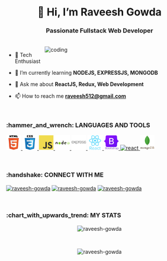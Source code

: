 <h1 align="center">👋 Hi, I’m Raveesh Gowda</h1>

<h3 align="center">Passionate Fullstack Web Developer</h3>

<br/>

<img align="right" alt="coding" width="400" src="https://www.chawtechsolutions.com/mycts/wp-content/uploads/2019/03/developer-dribbble.gif"/>

- 👀 Tech Enthusiast

- 🌱 I’m currently learning **NODEJS, EXPRESSJS, MONGODB**

- 💬 Ask me about **ReactJS, Redux, Web Development**

- 📫 How to reach me **raveesh512@gmail.com**

<br/>

<h3>:hammer_and_wrench: LANGUAGES AND TOOLS </h3>
<p align="left">
    <a href="https://www.w3schools.com/html/" target="_blank"> <img src="https://raw.githubusercontent.com/devicons/devicon/master/icons/html5/html5-original-wordmark.svg" alt="html5" width="40" height="40"/> </a>
    <a href="https://www.w3schools.com/css/" target="_blank"> <img src="https://raw.githubusercontent.com/devicons/devicon/master/icons/css3/css3-original-wordmark.svg" alt="css3" width="40" height="40"/> </a>
    <a href="https://developer.mozilla.org/en-US/docs/Web/JavaScript" target="_blank"> <img src="https://raw.githubusercontent.com/devicons/devicon/master/icons/javascript/javascript-original.svg" alt="javascript" width="40" height="40"/> </a>
      <a href="https://nodejs.org" target="_blank"> <img src="https://raw.githubusercontent.com/devicons/devicon/master/icons/nodejs/nodejs-original-wordmark.svg" alt="nodejs" width="40" height="40"/> </a>
    <a href="https://expressjs.com" target="_blank"> <img src="https://raw.githubusercontent.com/devicons/devicon/master/icons/express/express-original-wordmark.svg" alt="express" width="40" height="40"/> </a>
          <a href="https://reactjs.org/" target="_blank"> <img src="https://raw.githubusercontent.com/devicons/devicon/master/icons/react/react-original-wordmark.svg" alt="react" width="40" height="40"/> </a>
  <a href="hhttps://getbootstrap.com/" target="_blank"> <img src="https://raw.githubusercontent.com/devicons/devicon/master/icons/bootstrap/bootstrap-original-wordmark.svg" alt="react" width="40" height="40"/> </a>
  <a href="https://mui.com/" target="_blank"> <img src="https://res.cloudinary.com/practicaldev/image/fetch/s--IwFcphyV--/c_imagga_scale,f_auto,fl_progressive,h_900,q_auto,w_1600/https://thepracticaldev.s3.amazonaws.com/i/vb6ai56xqgpc0bcfn92y.png" alt="react" width="50" height="40"/> </a>
    <a href="https://www.mongodb.com/" target="_blank"> <img src="https://raw.githubusercontent.com/devicons/devicon/master/icons/mongodb/mongodb-original-wordmark.svg" alt="mongodb" width="40" height="40"/> </a>
</p>

<br/>

<h3>:handshake: CONNECT WITH ME</h3>
<p align="left">
<a href="mailto:raveesh512@gmail.com" target="blank"><img align="center" src="https://cdn.jsdelivr.net/npm/simple-icons@3.0.1/icons/gmail.svg" alt="raveesh-gowda" height="30" width="40" /></a>
<a href="https://www.linkedin.com/in/raveesh-gowda-k-121b591a4" target="blank"><img align="center" src="https://cdn.jsdelivr.net/npm/simple-icons@3.0.1/icons/linkedin.svg" alt="raveesh-gowda" height="30" width="40" /></a>
<a href="https://instagram.com/ravee5h" target="blank"><img align="center" src="https://cdn.jsdelivr.net/npm/simple-icons@3.0.1/icons/instagram.svg" alt="raveesh-gowda" height="30" width="40" /></a>
</p>

<br/>

<h3>:chart_with_upwards_trend: MY STATS</h3>

<p align="center" ><img align="center" src="https://github-readme-stats.vercel.app/api/top-langs?username=raveesh-gowda&show_icons=true&locale=en&layout=compact" alt="raveesh-gowda" /></p>

<br/>

<p align="center"> <img src=https://github-readme-stats.vercel.app/api?username=raveesh-gowda&show_icons=true alt="raveesh-gowda" /> </p>

<!---
raveesh-gowda/raveesh-gowda is a ✨ special ✨ repository because its `README.md` (this file) appears on your GitHub profile.
You can click the Preview link to take a look at your changes.
--->
